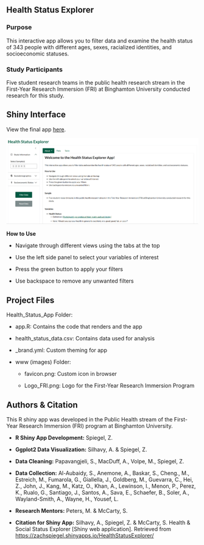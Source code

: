 ## Health Status Explorer

### Purpose

This interactive app allows you to filter data and examine the health status of 343 people with different ages, sexes, racialized identities, and socioeconomic statuses.

### Study Participants

Five student research teams in the public health research stream in the First-Year Research Immersion (FRI) at Binghamton University conducted research for this study.

## Shiny Interface

View the final app [here](https://zachspiegel.shinyapps.io/HealthStatusExplorer/).

![](healthstatus.png)

**How to Use**

-   Navigate through different views using the tabs at the top

-   Use the left side panel to select your variables of interest

-   Press the green button to apply your filters

-   Use backspace to remove any unwanted filters

## Project Files

Health_Status_App Folder:

-   app.R: Contains the code that renders and the app

-   health_status_data.csv: Contains data used for analysis

-   \_brand.yml: Custom theming for app

-   www (images) Folder:

    -   favicon.png: Custom icon in browser

    -   Logo_FRI.png: Logo for the First-Year Research Immersion Program

## Authors & Citation

This R shiny app was developed in the Public Health stream of the First-Year Research Immersion (FRI) program at Binghamton University.

-   **R Shiny App Development:** Spiegel, Z.

-   **Ggplot2 Data Visualization:** Silhavy, A. & Spiegel, Z.

-   **Data Cleaning:** Papavangjeli, S., MacDuff, A., Volpe, M., Spiegel, Z.

-   **Data Collection:** Al-Aubaidy, S., Anemone, A., Baskar, S., Cheng., M., Estreich, M., Fumarola, G., Giallella, J., Goldberg, M., Guevarra, C., Hei, Z., John, J., Kang, M., Katz, O., Khan, A., Lewinson, I., Menon, P., Perez, K., Rualo, G., Santiago, J., Santos, A., Sava, E., Schaefer, B., Soler, A., Wayland-Smith, A., Wayne, H., Yousef, L.

-   **Research Mentors:** Peters, M. & McCarty, S.

-   **Citation for Shiny App:** Silhavy, A., Spiegel, Z. & McCarty, S. Health & Social Status Explorer \[Shiny web application\]. Retrieved from https://zachspiegel.shinyapps.io/HealthStatusExplorer/
